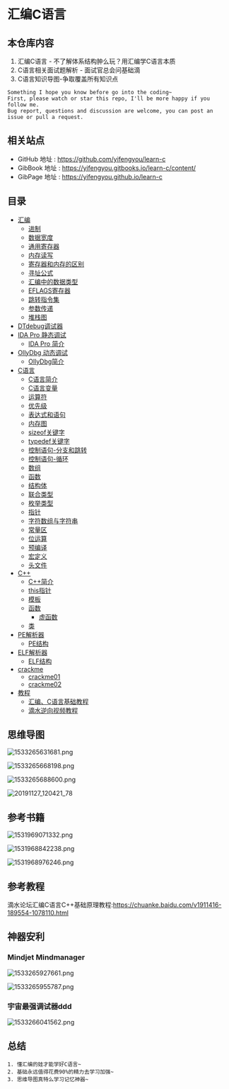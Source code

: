 # 汇编C语言

## 本仓库内容

1. 汇编C语言 - 不了解体系结构肿么玩？用汇编学C语言本质
2. C语言相关面试题解析 - 面试官总会问基础滴
3. C语言知识导图-争取覆盖所有知识点

```
Something I hope you know before go into the coding~
First, please watch or star this repo, I'll be more happy if you follow me.
Bug report, questions and discussion are welcome, you can post an issue or pull a request.
```

## 相关站点

* GitHub 地址 : <https://github.com/yifengyou/learn-c>
* GibBook 地址 : <https://yifengyou.gitbooks.io/learn-c/content/>
* GibPage 地址 : <https://yifengyou.github.io/learn-c>

## 目录

* [汇编](docs/汇编.md)
    * [进制](docs/汇编/进制.md)
    * [数据宽度](docs/汇编/数据宽度.md)
    * [通用寄存器](docs/汇编/通用寄存器.md)
    * [内存读写](docs/汇编/内存读写.md)
    * [寄存器和内存的区别](docs/汇编/寄存器和内存的区别.md)
    * [寻址公式](docs/汇编/寻址公式.md)
    * [汇编中的数据类型](docs/汇编/汇编中的数据类型.md)
    * [EFLAGS寄存器](docs/汇编/EFLAGS寄存器.md)
    * [跳转指令集](docs/汇编/跳转指令集.md)
    * [参数传递](docs/汇编/参数传递.md)
    * [堆栈图](docs/汇编/堆栈图.md)
* [DTdebug调试器](docs/DTdebug调试器.md)
* [IDA Pro 静态调试](docs/IDAPro.md)
    * [IDA Pro 简介](docs/IDAPro/IDAPro简介.md)
* [OllyDbg 动态调试](docs/OllyDbg.md)
    * [OllyDbg简介](docs/OllyDbg/OllyDbg简介.md)
* [C语言](docs/C语言.md)
    * [C语言简介](docs/C语言/C语言简介.md)
    * [C语言变量](docs/C语言/C语言变量.md)
    * [运算符](docs/C语言/运算符.md)
    * [优先级](docs/C语言/优先级.md)
    * [表达式和语句](docs/C语言/表达式和语句.md)
    * [内存图](docs/C语言/内存图.md)
    * [sizeof关键字](docs/C语言/sizeof关键字.md)
    * [typedef关键字](docs/C语言/typedef关键字.md)
    * [控制语句-分支和跳转](docs/C语言/控制语句-分支和跳转.md)
    * [控制语句-循环](docs/C语言/控制语句-循环.md)
    * [数组](docs/C语言/数组.md)
    * [函数](docs/C语言/函数.md)
    * [结构体](docs/C语言/结构体.md)
    * [联合类型](docs/C语言/联合类型.md)
    * [枚举类型](docs/C语言/枚举类型.md)
    * [指针](docs/C语言/指针.md)
    * [字符数组与字符串](docs/C语言/字符数组与字符串.md)
    * [常量区](docs/C语言/常量区.md)
    * [位运算](docs/C语言/位运算.md)
    * [预编译](docs/C语言/预编译.md)
    * [宏定义](docs/C语言/宏定义.md)
    * [头文件](docs/C语言/头文件头文件.md)
* [C++](docs/C++.md)
    * [C++简介](docs/C++/C++简介.md)
    * [this指针](docs/C++/this指针.md)
    * [模板](docs/C++/模板.md)
    * [函数](docs/C++/函数.md)
        * [虚函数](docs/C++/函数/虚函数.md)
    * [类](docs/C++/类.md)
* [PE解析器](docs/PE解析器.md)
    * [PE结构](docs/PE解析器/PE结构.md)
* [ELF解析器](docs/ELF解析器.md)
    * [ELF结构](docs/ELF解析器/ELF结构.md)
* [crackme](crackme/crackme.md)
    * [crackme01](crackme/crackme01/crackme01.md)
    * [crackme02](crackme/crackme02/crackme02.md)
* [教程](docs/教程.md)
    * [汇编、C语言基础教程](docs/教程/汇编、C语言基础教程.md)
    * [滴水逆向视频教程](docs/教程/滴水逆向视频教程.md)


## 思维导图

![1533265631681.png](image/1533265631681.png)

![1533265668198.png](image/1533265668198.png)

![1533265688600.png](image/1533265688600.png)

![20191127_120421_78](image/20191127_120421_78.png)

## 参考书籍

![1531969071332.png](image/1531969071332.png)

![1531968842238.png](image/1531968842238.png)

![1531968976246.png](image/1531968976246.png)

## 参考教程

滴水论坛汇编C语言C++基础原理教程:<https://chuanke.baidu.com/v1911416-189554-1078110.html>

## 神器安利

### Mindjet Mindmanager

![1533265927661.png](image/1533265927661.png)

![1533265955787.png](image/1533265955787.png)

### 宇宙最强调试器ddd

![1533266041562.png](image/1533266041562.png)

## 总结

```
1. 懂汇编的娃才能学好C语言~
2. 基础永远值得花费90%的精力去学习加强~
3. 思维导图真特么学习记忆神器~
```
